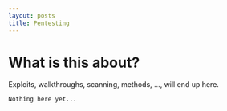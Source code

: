 ```yaml
---
layout: posts
title: Pentesting
---
```


# What is this about?
Exploits, walkthroughs, scanning, methods, ..., will end up here.


```
Nothing here yet...
```